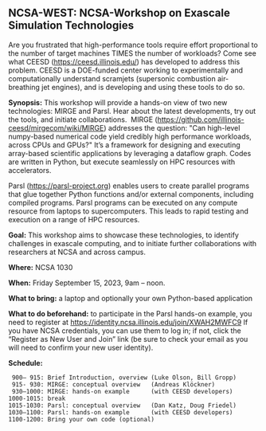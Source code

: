 ## NCSA-WEST: NCSA-Workshop on Exascale Simulation Technologies

Are you frustrated that high-performance tools require effort proportional to the number of target machines TIMES the number of workloads? Come see what CEESD (https://ceesd.illinois.edu/) has developed to address this problem. CEESD is a DOE-funded center working to experimentally and computationally understand scramjets (supersonic combustion air-breathing jet engines), and is developing and using these tools to do so. 

**Synopsis:**  This workshop will provide a hands-on view of two new technologies: MIRGE and Parsl.  Hear about the latest developments, try out the tools, and initiate collaborations.
​​​​
MIRGE (https://github.com/illinois-ceesd/mirgecom/wiki/MIRGE) addresses the question: "Can high-level numpy-based numerical code yield credibly high performance workloads, across CPUs and GPUs?" It’s a framework for designing and executing array-based scientific applications by leveraging a dataflow graph.  Codes are written in Python, but execute seamlessly on HPC resources with accelerators.

Parsl (https://parsl-project.org) enables users to create parallel programs that glue together Python functions and/or external components, including compiled programs. Parsl programs can be executed on any compute resource from laptops to supercomputers. This leads to rapid testing and execution on a range of HPC resources.

**Goal:** This workshop aims to showcase these technologies, to identify challenges in exascale computing, and to initiate further collaborations with researchers at NCSA and across campus.

**Where:** NCSA 1030

**When:** Friday September 15, 2023, 9am – noon.

**What to bring:** a laptop and optionally your own Python-based application

**What to do beforehand:** to participate in the Parsl hands-on example, you need to register at https://identity.ncsa.illinois.edu/join/XWAH2MWFC9  If you have NCSA credentials, you can use them to log in; if not, click the “Register as New User and Join” link (be sure to check your email as you will need to confirm your new user identity).

**Schedule:**

```
 900– 915: Brief Introduction, overview (Luke Olson, Bill Gropp)
 915- 930: MIRGE: conceptual overview   (Andreas Klöckner)
 930–1000: MIRGE: hands-on example      (with CEESD developers)
1000-1015: break
1015-1030: Parsl: conceptual overview   (Dan Katz, Doug Friedel)
1030–1100: Parsl: hands-on example      (with CEESD developers)
1100-1200: Bring your own code (optional)
```
